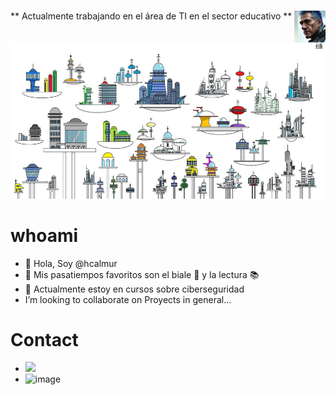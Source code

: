 #  <img src="./images/sticker.jpg" width=10% align=right />

** Actualmente trabajando en el área de TI en el sector educativo **

<img src="./images/jetson.jpg" width="950" height="250"  borderRadius='1rem' boxShadow='0 5px 18px rgba(0,0,0,0.3)'>

# whoami

- :wave: Hola, Soy @hcalmur
- :eyes: Mis pasatiempos favoritos son el biale :dancer: y la lectura :books:
- :seedling: Actualmente estoy en cursos sobre ciberseguridad
- I’m looking to collaborate on Proyects in general...

# Contact
- <img src="https://img.shields.io/badge/Gmail-D14836?style=for-the-badge&logo=gmail&logoColor=white" >
- ![image](https://img.shields.io/badge/Gmail-D14836?style=for-the-badge&logo=gmail&logoColor=white)

<!---
hcalmur/hcalmur is a ✨ special ✨ repository because its `README.md` (this file) appears on your GitHub profile.
You can click the Preview link to take a look at your changes.
--->
